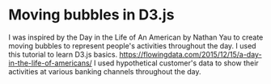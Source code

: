 # Moving bubbles in D3.js

 I was inspired by the Day in the Life of An American by Nathan Yau to create moving bubbles to represent people's activities throughout the day.
 I used this tutorial to learn D3.js basics.
 https://flowingdata.com/2015/12/15/a-day-in-the-life-of-americans/
 I used hypothetical customer's data to show their activities at various banking channels throughout the day.
 
